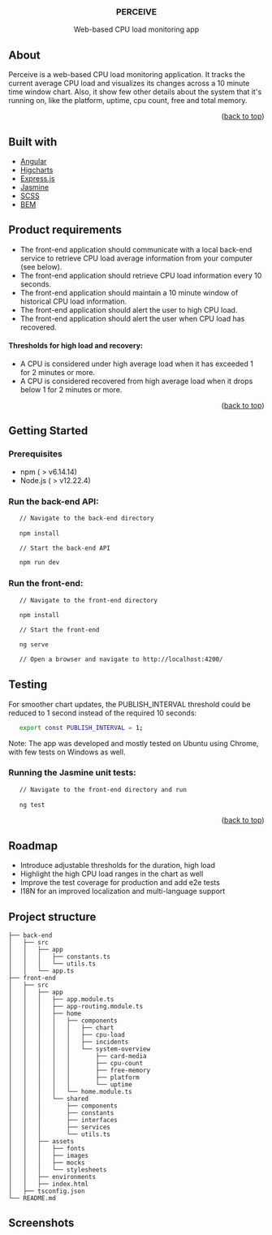 <div id="top"></div>

<!-- PROJECT LOGO -->
<br />
<div align="center">

  <h3 align="center">PERCEIVE</h3>

  <p align="center">
    Web-based CPU load monitoring app

</div>


<!-- ABOUT THE PROJECT -->
## About

Perceive is a web-based CPU load monitoring application. It tracks the current average CPU load and visualizes its changes across a 10 minute time window chart. Also, it show few other details about the system that it's running on, like the platform, uptime, cpu count, free and total memory.

<p align="right">(<a href="#top">back to top</a>)</p>


## Built with


* [Angular](https://angular.io/)
* [Higcharts](https://www.highcharts.com/)
* [Express.js](https://expressjs.com/)
* [Jasmine](https://angular.io/guide/testing)
* [SCSS](https://sass-lang.com/)
* [BEM](http://getbem.com/introduction/)


## Product requirements

- The front-end application should communicate with a local back-end service to retrieve CPU load average information from your computer (see below).
- The front-end application should retrieve CPU load information every 10 seconds.
- The front-end application should maintain a 10 minute window of historical CPU load information.
- The front-end application should alert the user to high CPU load.
- The front-end application should alert the user when CPU load has recovered.


#### Thresholds for high load and recovery:


- A CPU is considered under high average load when it has exceeded 1 for 2 minutes or more.
- A CPU is considered recovered from high average load when it drops below 1 for 2 minutes or more.

<p align="right">(<a href="#top">back to top</a>)</p>



<!-- GETTING STARTED -->
## Getting Started


### Prerequisites

* npm ( > v6.14.14)
* Node.js ( > v12.22.4)


### Run the back-end API:


```sh
   // Navigate to the back-end directory
   
   npm install

   // Start the back-end API

   npm run dev
   ```

### Run the front-end:


```sh
   // Navigate to the front-end directory
   
   npm install

   // Start the front-end

   ng serve

   // Open a browser and navigate to http://localhost:4200/
   ```

## Testing

For smoother chart updates, the PUBLISH_INTERVAL threshold could be reduced to 1 second instead of the required 10 seconds:

```sh   
   export const PUBLISH_INTERVAL = 1;
   ```

Note: The app was developed and mostly tested on Ubuntu using Chrome, with few tests on Windows as well.

### Running the Jasmine unit tests:

```sh
   // Navigate to the front-end directory and run
   
   ng test
   ```


<p align="right">(<a href="#top">back to top</a>)</p>


<!-- ROADMAP -->
## Roadmap

- Introduce adjustable thresholds for the duration, high load 
- Highlight the high CPU load ranges in the chart as well
- Improve the test coverage for production and add e2e tests
- I18N for an improved localization and multi-language support


<!-- PROJECT STRUCTURE -->
## Project structure
```text
├── back-end
│   ├── src
│   │   ├── app
│   │   │   ├── constants.ts
│   │   │   └── utils.ts
│   │   └── app.ts
├── front-end
│   ├── src
│   │   ├── app
│   │   │   ├── app.module.ts
│   │   │   ├── app-routing.module.ts
│   │   │   ├── home
│   │   │   │   ├── components
│   │   │   │   │   ├── chart
│   │   │   │   │   ├── cpu-load
│   │   │   │   │   ├── incidents
│   │   │   │   │   └── system-overview
│   │   │   │   │       ├── card-media
│   │   │   │   │       ├── cpu-count
│   │   │   │   │       ├── free-memory
│   │   │   │   │       ├── platform
│   │   │   │   │       └── uptime
│   │   │   │   └── home.module.ts
│   │   │   └── shared
│   │   │       ├── components
│   │   │       ├── constants
│   │   │       ├── interfaces
│   │   │       ├── services
│   │   │       └── utils.ts
│   │   ├── assets
│   │   │   ├── fonts
│   │   │   ├── images
│   │   │   ├── mocks
│   │   │   └── stylesheets
│   │   ├── environments
│   │   ├── index.html
│   ├── tsconfig.json
└── README.md

```

<!-- SCREENSHOTS -->
## Screenshots